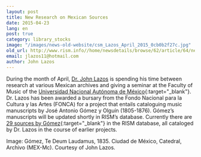 ```yaml
---
layout: post
title: New Research on Mexican Sources
date: 2015-04-23
lang: en
post: true
category: library_stocks
image: "/images/news-old-website/csm_Lazos_April_2015_0cb0b2f27c.jpg"
old_url: http://www.rism.info//home/newsdetails/browse/62/article/64/new-research-on-mexican-sources.html
email: jlazos11@hotmail.com
author: John Lazos
---
```



During the month of April, [Dr. John Lazos](/workgroups/mexico-dr-john-g-lazos.html) is spending his time between research at various Mexican archives and giving a seminar at the Faculty of Music of the [Universidad Nacional Autónoma de México](http://www.fam.unam.mx/){:target="_blank"}. Dr. Lazos has been awarded a bursary from the Fondo Nacional para la Cultura y las Artes (FONCA) for a project that entails cataloguing music manuscripts by José Antonio Gómez y Olguín (1805-1876). Gómez’s manuscripts will be updated shortly in RISM’s database. Currently there are [29 sources by Gómez](https://opac.rism.info/search?View=rism&author=gomez+y+olguin){:target="_blank"} in the RISM database, all cataloged by Dr. Lazos in the course of earlier projects.

Image: Gómez, Te Deum Laudamus, 1835. Ciudad de México, Catedral, Archivo (MEX-Mc). Courtesy of John Lazos.



<script type="text/javascript">var switchTo5x=true;</script><script type="text/javascript" src="http://w.sharethis.com/button/buttons.js"></script><script type="text/javascript">stLight.options({publisher: "9b601438-1ce1-49d8-bfd7-9cff5df54c17", doNotHash: false, doNotCopy: false, hashAddressBar: false});</script>